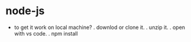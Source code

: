 # node-js
* to get it work on local machine?
. downlod or clone it.
. unzip it.
. open with vs code.
. npm install
